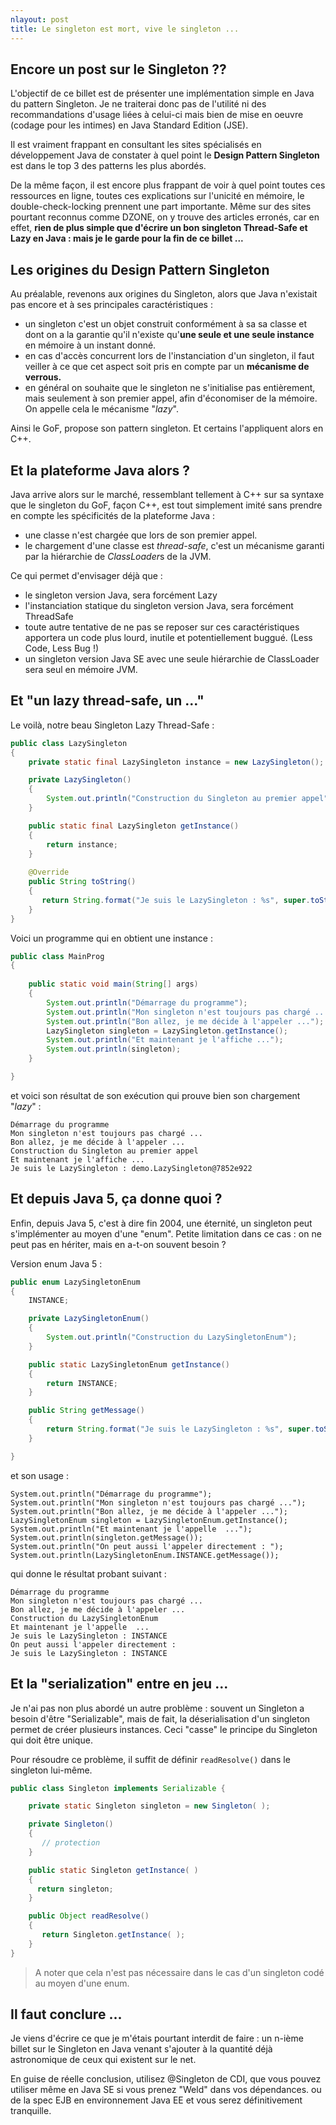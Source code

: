 ```yaml
---
nlayout: post
title: Le singleton est mort, vive le singleton ...
---
```


## Encore un post sur le Singleton ??

L'objectif de ce billet est de présenter une implémentation simple en Java du pattern Singleton. Je ne traiterai donc pas de l'utilité ni des recommandations d'usage liées à celui-ci mais bien de mise en oeuvre (codage pour les intimes) en Java Standard Edition (JSE). 

Il est vraiment frappant en consultant les sites spécialisés en développement Java de constater à quel point le **Design Pattern Singleton** est dans le top 3 des patterns les plus abordés.

De la même façon, il est encore plus frappant de voir à quel point toutes ces ressources en ligne, toutes ces explications sur l'unicité en mémoire, le double-check-locking prennent une part importante. Même sur des sites pourtant reconnus comme DZONE, on y trouve des articles erronés, car en effet, **rien de plus simple que d'écrire un bon singleton Thread-Safe et Lazy en Java : mais je le garde pour la fin de ce billet ...**



## Les origines du Design Pattern Singleton

Au préalable, revenons aux origines du Singleton, alors que Java n'existait pas encore et à ses principales caractéristiques :

- un singleton c'est un objet construit conformément à sa sa classe et dont on a la garantie qu'il n'existe qu'**une seule et une seule instance** en mémoire à un instant donné.
- en cas d'accès concurrent lors de l'instanciation d'un singleton, il faut veiller à ce que cet aspect soit pris en compte par un **mécanisme de verrous.**
- en général on souhaite que le singleton ne s'initialise pas entièrement, mais seulement à son premier appel, afin d'économiser de la mémoire. On appelle cela le mécanisme "*lazy*".

Ainsi le GoF, propose son pattern singleton. Et certains l'appliquent alors en C++.

## Et la plateforme Java alors ?

Java arrive alors sur le marché, ressemblant tellement à C++ sur sa syntaxe que le singleton du GoF, façon C++, est tout simplement imité sans prendre en compte les spécificités de la plateforme Java :

- une classe n'est chargée que lors de son premier appel.
- le chargement d'une classe est *thread-safe*, c'est un mécanisme garanti par la hiérarchie de *ClassLoader*s de la JVM. 

Ce qui permet d'envisager déjà que :

- le singleton version Java, sera forcément Lazy
- l'instanciation statique du singleton version Java, sera forcément ThreadSafe
- toute autre tentative de ne pas se reposer sur ces caractéristiques apportera un code plus lourd, inutile et potentiellement buggué. (Less Code, Less Bug !)
- un singleton version Java SE avec une seule hiérarchie de ClassLoader sera seul en mémoire JVM. 


## Et "un lazy thread-safe, un ..."

Le voilà, notre beau Singleton Lazy Thread-Safe :

```java
public class LazySingleton 
{
    private static final LazySingleton instance = new LazySingleton();

    private LazySingleton() 
    {
        System.out.println("Construction du Singleton au premier appel");
    }

    public static final LazySingleton getInstance() 
    {
        return instance;
    }
   
    @Override
    public String toString() 
    {
       return String.format("Je suis le LazySingleton : %s", super.toString());
    }
} 

```

Voici un programme qui en obtient une instance :

```java
public class MainProg 
{
   
    public static void main(String[] args) 
    {
        System.out.println("Démarrage du programme");
        System.out.println("Mon singleton n'est toujours pas chargé ...");
        System.out.println("Bon allez, je me décide à l'appeler ...");
        LazySingleton singleton = LazySingleton.getInstance();
        System.out.println("Et maintenant je l'affiche ...");
        System.out.println(singleton);
    }

}

```

et voici son résultat de son exécution qui prouve bien son chargement "*lazy*" :

```
Démarrage du programme
Mon singleton n'est toujours pas chargé ...
Bon allez, je me décide à l'appeler ...
Construction du Singleton au premier appel
Et maintenant je l'affiche ...
Je suis le LazySingleton : demo.LazySingleton@7852e922

```


## Et depuis Java 5, ça donne quoi ?

Enfin, depuis Java 5, c'est à dire fin 2004, une éternité, un singleton peut s'implémenter au moyen d'une "enum". Petite limitation dans ce cas : on ne peut pas en hériter, mais en a-t-on souvent besoin ?

Version enum Java 5 :

```java
public enum LazySingletonEnum
{
    INSTANCE;

    private LazySingletonEnum()
    {
        System.out.println("Construction du LazySingletonEnum");
    }

    public static LazySingletonEnum getInstance()
    {
        return INSTANCE;
    }

    public String getMessage()
    {
        return String.format("Je suis le LazySingleton : %s", super.toString());
    }

}

```

et son usage :

```
System.out.println("Démarrage du programme");
System.out.println("Mon singleton n'est toujours pas chargé ...");
System.out.println("Bon allez, je me décide à l'appeler ...");
LazySingletonEnum singleton = LazySingletonEnum.getInstance();
System.out.println("Et maintenant je l'appelle  ...");
System.out.println(singleton.getMessage());
System.out.println("On peut aussi l'appeler directement : ");
System.out.println(LazySingletonEnum.INSTANCE.getMessage());

```

qui donne le résultat probant suivant :

```
Démarrage du programme
Mon singleton n'est toujours pas chargé ...
Bon allez, je me décide à l'appeler ...
Construction du LazySingletonEnum
Et maintenant je l'appelle  ...
Je suis le LazySingleton : INSTANCE
On peut aussi l'appeler directement : 
Je suis le LazySingleton : INSTANCE

```
## Et la "serialization" entre en jeu ...

Je n'ai pas non plus abordé un autre problème : souvent un Singleton a besoin d'être "Serializable", mais de fait, la déserialisation d'un singleton permet de créer plusieurs instances.
Ceci "casse" le principe du Singleton qui doit être unique.

Pour résoudre ce problème, il suffit de définir `readResolve()` dans le singleton lui-même.

```java
public class Singleton implements Serializable {

    private static Singleton singleton = new Singleton( );

    private Singleton() 
    {
       // protection 
    }

    public static Singleton getInstance( ) 
    {
      return singleton;
    }

    public Object readResolve() 
    {
       return Singleton.getInstance( );
    }  
}
```

> A noter que cela n'est pas nécessaire dans le cas d'un singleton codé au moyen d'une enum.



## Il faut conclure ...

Je viens d'écrire ce que je m'étais pourtant interdit de faire : un n-ième billet sur le Singleton en Java venant s'ajouter à la quantité déjà astronomique de ceux qui existent sur le net.


En guise de réelle conclusion, utilisez @Singleton de CDI, que vous pouvez utiliser même en Java SE si vous prenez "Weld" dans vos dépendances. ou de la spec EJB en environnement Java EE et vous serez définitivement tranquille.
